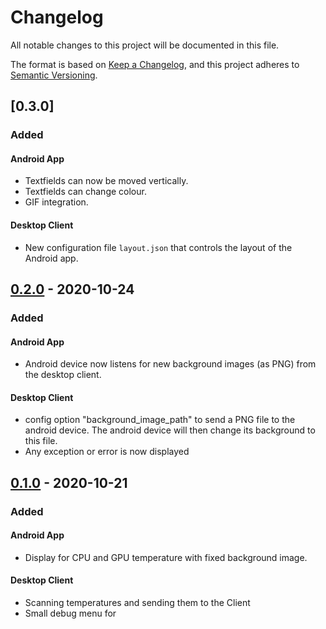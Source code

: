 # Changelog
All notable changes to this project will be documented in this file.

The format is based on [Keep a Changelog](https://keepachangelog.com/en/1.0.0/),
and this project adheres to [Semantic Versioning](https://semver.org/spec/v2.0.0.html).

## [0.3.0]

### Added

#### Android App
- Textfields can now be moved vertically.
- Textfields can change colour.
- GIF integration.

#### Desktop Client
- New configuration file `layout.json` that controls the layout of the Android app.

## [0.2.0] - 2020-10-24

### Added

#### Android App
- Android device now listens for new background images (as PNG) from the desktop client.

#### Desktop Client

- config option "background_image_path" to send a PNG file to the android device. The android device will then change its background to this file.
- Any exception or error is now displayed

## [0.1.0] - 2020-10-21

### Added

#### Android App

- Display for CPU and GPU temperature with fixed background image.

#### Desktop Client

- Scanning temperatures and sending them to the Client
- Small debug menu for 

[0.2.0]: https://github.com/LeslieM98/casemod-monitoring-display/releases/tag/v0.2.0
[0.1.0]: https://github.com/LeslieM98/casemod-monitoring-display/releases/tag/v0.1.0
